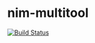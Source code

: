 # nim-multitool

[![Build Status](https://circleci.com/gh/karantin2020/nim-multitool.png)](https://circleci.com/gh/karantin2020/nim-multitool)